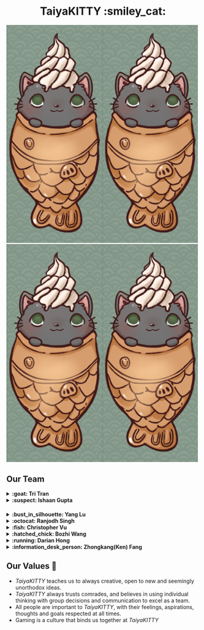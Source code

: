 <h1 align="center"> TaiyaKITTY :smiley_cat: </h1>
<span><img src="branding/logo.png" width=250/><img src="branding/logo.png" width=250/><img src="branding/logo.png" width=250/><img src="branding/logo.png" width=250/></span>

## Our Team 

<details>
  <summary>
  <strong>:goat: Tri Tran</strong>
    
  </summary>
  Math-CS | Junior
  https://github.com/tqt001
</details>

<details>
  <summary>
    <strong>:suspect: Ishaan Gupta</strong>
  </summary>
  CS: Bioinfomatics | Sophomore
  https://github.com/IshaanSD
  Passionate towards studying and implementing algorithms used in Biology and Machine Learning.
</details>

#### 
<details>
  <summary>
    <strong>:bust_in_silhouette: Yang Lu</strong>
    
  </summary>
  CS | Junior
  https://github.com/kevinlu1736
</details>

<details>
  <summary>
    <strong>:octocat: Ranjodh Singh</strong>
    
  </summary>
  CS | Junior
  https://github.com/rsingh84
</details>

<details>
  <summary>
    <strong>:fish: Christopher Vu</strong>
    
  </summary>
  CS | Sophomore
  https://github.com/crystoffar
</details>

<details>
  <summary>
    <strong>:hatched_chick: Bozhi Wang</strong>
    
  </summary>
  ECE:Computer Engineer | Junior
  https://github.com/Bowang1337
</details>

<details>
  <summary>
    <strong>:running: Darian Hong</strong>
    
  </summary>
  CS | Sophomore
  https://github.com/DurianH
</details>

<details>
  <summary>
    <strong>:information_desk_person: Zhongkang(Ken) Fang</strong>
    
  </summary>
  ECE:Computer Engineer | Junior
  https://github.com/z4fang
</details>

## Our Values 🌟
<ul>
  <li> <em>TaiyaKITTY</em> teaches us to always creative, open to new and seemingly unorthodox ideas. </li>
  <li> <em>TaiyaKITTY</em> always trusts comrades, and believes in using individual thinking with group decisions and communication to excel as a team.</li>
  <li> All people are important to <em>TaiyaKITTY</em>, with their feelings, aspirations, thoughts and goals respected at all times. </li>
  <li> Gaming is a culture that binds us together at <em>TaiyaKITTY</em></li>
</ul>

